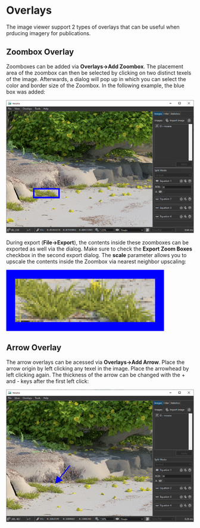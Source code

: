 # Overlays

The image viewer support 2 types of overlays that can be useful when prducing imagery for publications.

## Zoombox Overlay

Zoomboxes can be added via **Overlays->Add Zoombox**. The placement area of the zoombox can then be selected by clicking on two distinct texels of the image. Afterwards, a dialog will pop up in which you can select the color and border size of the Zoombox.
In the following example, the blue box was added:

![](img/zoombox.png)

During export (**File->Export**), the contents inside these zoomboxes can be exported as well via the dialog. Make sure to check the **Export Zoom Boxes** checkbox in the second export dialog. The **scale** parameter allows you to upscale the contents inside the Zoombox via nearest neighbor upscaling:

![](img/zoombox_zoom.png)

## Arrow Overlay

The arrow overlays can be acessed via **Overlays->Add Arrow**. Place the arrow origin by left clicking any texel in the image. Place the arrowhead by left clicking again. The thickness of the arrow can be changed with the + and - keys after the first left click:

![](img/arrow_overlay.png)
